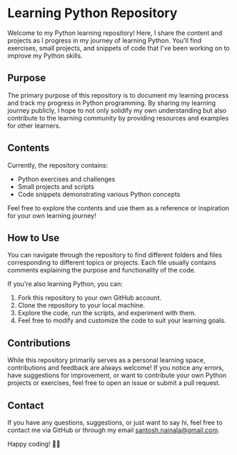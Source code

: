 # Learning Python Repository

Welcome to my Python learning repository! Here, I share the content and projects as I progress in my journey of learning Python. You'll find exercises, small projects, and snippets of code that I've been working on to improve my Python skills.

## Purpose

The primary purpose of this repository is to document my learning process and track my progress in Python programming. By sharing my learning journey publicly, I hope to not only solidify my own understanding but also contribute to the learning community by providing resources and examples for other learners.

## Contents

Currently, the repository contains:

- Python exercises and challenges
- Small projects and scripts
- Code snippets demonstrating various Python concepts

Feel free to explore the contents and use them as a reference or inspiration for your own learning journey!

## How to Use

You can navigate through the repository to find different folders and files corresponding to different topics or projects. Each file usually contains comments explaining the purpose and functionality of the code.

If you're also learning Python, you can:
1. Fork this repository to your own GitHub account.
2. Clone the repository to your local machine.
3. Explore the code, run the scripts, and experiment with them.
4. Feel free to modify and customize the code to suit your learning goals.

## Contributions

While this repository primarily serves as a personal learning space, contributions and feedback are always welcome! If you notice any errors, have suggestions for improvement, or want to contribute your own Python projects or exercises, feel free to open an issue or submit a pull request.

## Contact

If you have any questions, suggestions, or just want to say hi, feel free to contact me via GitHub or through my email santosh.nainala@gmail.com.

Happy coding! 🐍🚀
